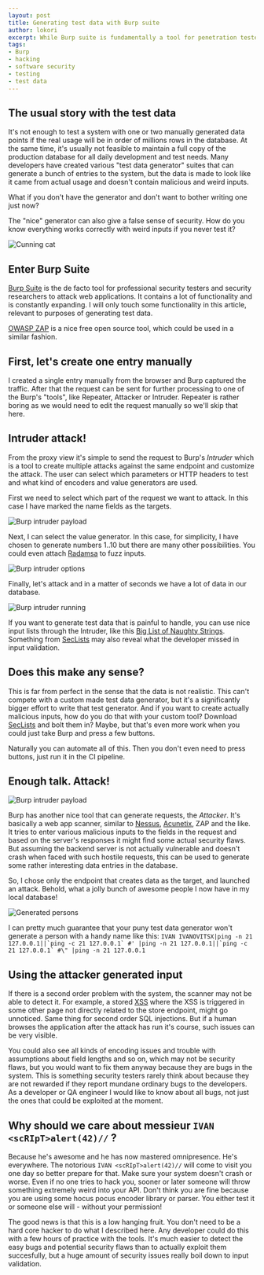 ```yaml
---
layout: post
title: Generating test data with Burp suite
author: lokori
excerpt: While Burp suite is fundamentally a tool for penetration testers and security researchers, it has other uses too. A developer can use it to neatly generate a bunch of test data.
tags:
- Burp
- hacking
- software security
- testing
- test data
---
```



## The usual story with the test data

It's not enough to test a system with one or two manually generated data points if the real usage will be in order of millions rows in the database. At the same time, it's usually not feasible to maintain a full copy of the production database for all daily development and test needs. Many developers have created various "test data generator" suites that can generate a bunch of entries to the system, but the data is made to look like it came from actual usage and doesn't contain malicious and weird inputs.

What if you don't have the generator and don't want to bother writing one just now?

The "nice" generator can also give a false sense of security. How do you know everything works correctly with weird inputs if you never test it? 

![Cunning cat](/img/burp-test-data/kisuli.png)

## Enter Burp Suite

[Burp Suite](https://portswigger.net/burp) is the de facto tool for professional security testers and security researchers to attack web applications. It contains a lot of functionality and is constantly expanding. I will only touch some functionality in this article, relevant to purposes of generating test data.

[OWASP ZAP](https://www.owasp.org/index.php/OWASP_Zed_Attack_Proxy_Project) is a nice free open source tool, which could be used in a similar fashion. 

## First, let's create one entry manually

I created a single entry manually from the browser and Burp captured the traffic. After that the request can be sent for further processing to one of the Burp's "tools", like Repeater, Attacker or Intruder. Repeater is rather boring as we would need to edit the request manually so we'll skip that here.

## Intruder attack!

From the proxy view it's simple to send the request to Burp's *Intruder* which is a tool to create multiple attacks against the same endpoint and customize the attack. The user can select which parameters or HTTP headers to test and what kind of encoders and value generators are used. 

First we need to select which part of the request we want to attack. In this case I have marked the name fields as the targets.

![Burp intruder payload](/img/burp-test-data/intruder-payload.png)

Next, I can select the value generator. In this case, for simplicity, I have chosen to generate numbers 1..10 but there are many other possibilities. You could even attach [Radamsa](https://github.com/aoh/radamsa) to fuzz inputs.

![Burp intruder options](/img/burp-test-data/intruder-options.png)

Finally, let's attack and in a matter of seconds we have a lot of data in our database.

![Burp intruder running](/img/burp-test-data/intruder-attack.png)

If you want to generate test data that is painful to handle, you can use nice input lists through the Intruder, like this [Big List of Naughty Strings](https://github.com/minimaxir/big-list-of-naughty-strings/blob/master/blns.txt). Something from [SecLists](https://github.com/danielmiessler/SecLists) may also reveal what the developer missed in input validation.


## Does this make any sense?

This is far from perfect in the sense that the data is not realistic. This can't compete with a custom made test data generator, but it's a significantly bigger effort to write that test generator. And if you want to create actually malicious inputs, how do you do that with your custom tool? Download [SecLists](https://github.com/danielmiessler/SecLists) and bolt them in? Maybe, but that's even more work when you could just take Burp and press a few buttons.

Naturally you can automate all of this. Then you don't even need to press buttons, just run it in the CI pipeline.

## Enough talk. Attack!

![Burp intruder payload](/img/burp-test-data/attack.jpg)

Burp has another nice tool that can generate requests, the *Attacker*. It's basically a web app scanner, similar to [Nessus](https://www.tenable.com/products/nessus/nessus-professional), [Acunetix](https://www.acunetix.com/web-vulnerability-scanner/), ZAP and the like. It tries to enter various malicious inputs to the fields in the request and based on the server's responses it might find some actual security flaws. But assuming the backend server is not actually vulnerable and doesn't crash when faced with such hostile requests, this can be used to generate some rather interesting data entries in the database.

So, I chose only the endpoint that creates data as the target, and launched an attack. Behold, what a jolly bunch of awesome people I now have in my local database!

![Generated persons](/img/burp-test-data/generated-persons.png)

I can pretty much guarantee that your puny test data generator won't generate a person with a handy name like this:
```IVAN IVANOVITSX|ping -n 21 127.0.0.1||`ping -c 21 127.0.0.1` #' |ping -n 21 127.0.0.1||`ping -c 21 127.0.0.1` #\" |ping -n 21 127.0.0.1```

## Using the attacker generated input

If there is a second order problem with the system, the scanner may not be able to detect it. For example, a stored [XSS](https://en.wikipedia.org/wiki/Cross-site_scripting) where the XSS is triggered in some other page not directly related to the store endpoint, might go unnoticed. Same thing for second order SQL injections. But if a human browses the application after the attack has run it's course, such issues can be very visible. 

You could also see all kinds of encoding issues and trouble with assumptions about field lengths and so on, which may not be security flaws, but you would want to fix them anyway because they are bugs in the system. This is something security testers rarely think about because they are not rewarded if they report mundane ordinary bugs to the developers. As a developer or QA engineer I would like to know about all bugs, not just the ones that could be exploited at the moment.

## Why should we care about messieur ```IVAN <scRIpT>alert(42)//``` ?

Because he's awesome and he has now mastered omnipresence. He's everywhere. The notorious ```IVAN <scRIpT>alert(42)//``` will come to visit you one day so better prepare for that. Make sure your system doesn't crash or worse. Even if no one tries to hack you, sooner or later someone will throw something extremely weird into your API. Don't think you are fine because you are using some hocus pocus encoder library or parser. You either test it or someone else will - without your permission!

The good news is that this is a low hanging fruit. You don't need to be a hard core hacker to do what I described here. Any developer could do this with a few hours of practice with the tools. It's much easier to detect the easy bugs and potential security flaws than to actually exploit them succesfully, but a huge amount of security issues really boil down to input validation.

